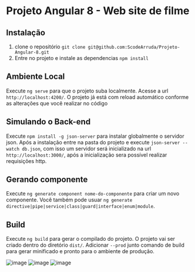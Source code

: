 # Projeto Angular 8 - Web site de filme

## Instalação

1. clone o repositório `git clone git@github.com:ScodeArruda/Projeto-Angular-8.git`
2. Entre no projeto e instale as dependencias `npm install`

## Ambiente Local

Execute `ng serve` para que o projeto suba localmente. Acesse a url `http://localhost:4200/`. O projeto já está com reload automático conforme as alterações que você realizar no código

## Simulando o Back-end

Execute `npm install -g json-server` para instalar globalmente o servidor json. Após a instalação entre na pasta do projeto e execute `json-server --watch db.json`, com isso um servidor será inicializado na url `http://localhost:3000/`, após a inicialização sera possível realizar requisições http.

## Gerando componente

Execute `ng generate component nome-do-componente` para criar um novo componente. Você também pode usuar `ng generate directive|pipe|service|class|guard|interface|enum|module`.

## Build

Execute `ng build` para gerar o compilado do projeto. O projeto vai ser criado dentro do diretório `dist/`. Adicionar `--prod` junto comando de build para gerar minificado e pronto para o ambiente de produção.

![image](https://user-images.githubusercontent.com/74998751/110945883-02407100-831d-11eb-9551-e2f6e736da4f.png)
![image](https://user-images.githubusercontent.com/74998751/110945927-11bfba00-831d-11eb-9a2b-61bd573d2291.png)
![image](https://user-images.githubusercontent.com/74998751/110945959-1d12e580-831d-11eb-98b4-19e39c7bd6e2.png)
